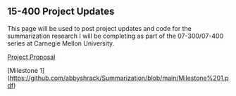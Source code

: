 ## 15-400 Project Updates

This page will be used to post project updates and code for the summarization research I will be completing as part of the 07-300/07-400 series at Carnegie Mellon University.

[Project Proposal](https://github.com/abbyshrack/summarization/blob/main/Project%20Proposal.pdf) 

[Milestone 1] (https://github.com/abbyshrack/Summarization/blob/main/Milestone%201.pdf)

